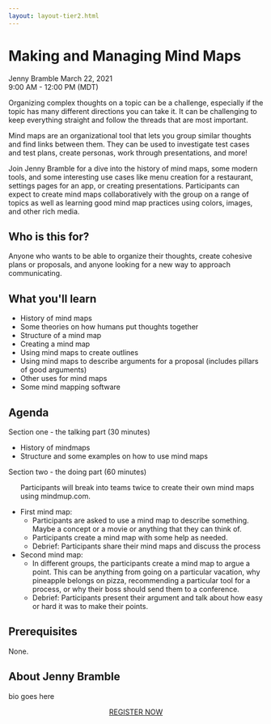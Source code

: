 ```yaml
---
layout: layout-tier2.html
---
```

<div class="container section workshop-single-page">
    <div class="row">
      <div class="col-xs-12 col-sm-2">
            <div class="speaker-container">
                <div class="speaker-img jenny-bramble keep-color"></div>
                </div>
            </div>
            <div class="col-xs-12 col-sm-8 content">
                <h1>Making and Managing Mind Maps</h1>
                <p><span class="speaker-name">Jenny Bramble</span>
                <span class="duration">March 22, 2021<br>9:00 AM - 12:00 PM (MDT)</span></p>
                <p>Organizing complex thoughts on a topic can be a challenge, especially if the topic has many different directions you can take it.  It can be challenging to keep everything straight and follow the threads that are most important.</p>
                <p>Mind maps are an organizational tool that lets you group similar thoughts and find links between them.  They can be used to investigate test cases and test plans, create personas, work through presentations, and more!</p>
                <p>Join Jenny Bramble for a dive into the history of mind maps, some modern tools, and some interesting use cases like menu creation for a restaurant, settings pages for an app, or creating presentations.  Participants can expect to create mind maps collaboratively with the group on a range of topics as well as learning good mind map practices using colors, images, and other rich media.</p>
                <h2>Who is this for?</h2>
                <p>Anyone who wants to be able to organize their thoughts, create cohesive plans or proposals, and anyone looking for a new way to approach communicating.</p>
                <h2>What you'll learn</h2>
                <ul>
                    <li>History of mind maps</li>
                    <li>Some theories on how humans put thoughts together</li>
                    <li>Structure of a mind map</li>
                    <li>Creating a mind map</li>
                    <li>Using mind maps to create outlines</li>
                    <li>Using mind maps to describe arguments for a proposal (includes pillars of good arguments)</li>
                    <li>Other uses for mind maps</li>
                    <li>Some mind mapping software</li>
                </ul>
                <h2>Agenda</h2>
                <p>Section one - the talking part (30 minutes)</p>
                <ul>
                    <li>History of mindmaps</li>
                    <li>Structure and some examples on how to use mind maps</li>
                </ul>
                <p>Section two - the doing part (60 minutes)
                    <ul>
                        <li style="list-style-type: none;">Participants will break into teams twice to create their own mind maps using mindmup.com.</li>
                    </ul>
                <ul>
                    <li>First mind map:
                    <ul>
                        <li>Participants are asked to use a mind map to describe something.  Maybe a concept or a movie or anything that they can think of.</li>
                        <li>Participants create a mind map with some help as needed.</li>
                        <li>Debrief: Participants share their mind maps and discuss the process</li>
                    </ul>
                    <li>Second mind map:
                    <ul>
                        <li>In different groups, the participants create a mind map to argue a point.  This can be anything from going on a particular vacation, why pineapple belongs on pizza, recommending a particular tool for a process, or why their boss should send them to a conference.</li>
                        <li>Debrief: Participants present their argument and talk about how easy or hard it was to make their points.</li>
                    </ul>
                </ul>
                <h2>Prerequisites</h2>
                <p>None.</p>
                <h2 class="text-center">About Jenny Bramble</h2>
                <div class="speaker-img-in-content jenny-bramble keep-color"></div>
                <p>bio goes here</p>
                <div class="col-xs-12" align="center">
                    <a class="btn" href="https://ti.to/EDDD/explore-ddd-2021-spring-workshops">REGISTER NOW</a>
                </div>
            </div>
        </div>
    </div>
</div>